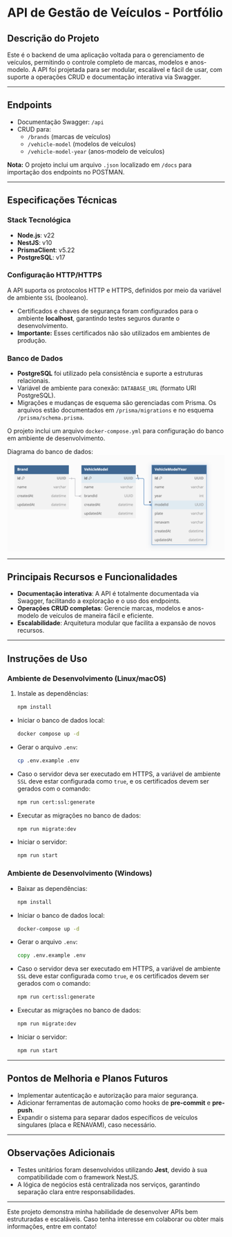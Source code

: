 # API de Gestão de Veículos - Portfólio

## Descrição do Projeto

Este é o backend de uma aplicação voltada para o gerenciamento de veículos, permitindo o controle completo de marcas, modelos e anos-modelo. A API foi projetada para ser modular, escalável e fácil de usar, com suporte a operações CRUD e documentação interativa via Swagger.

---

## Endpoints
- Documentação Swagger: `/api`
- CRUD para:
  - `/brands` (marcas de veículos)
  - `/vehicle-model` (modelos de veículos)
  - `/vehicle-model-year` (anos-modelo de veículos)

**Nota:** O projeto inclui um arquivo `.json` localizado em `/docs` para importação dos endpoints no POSTMAN.

---

## Especificações Técnicas

### Stack Tecnológica
- **Node.js**: v22
- **NestJS**: v10
- **PrismaClient**: v5.22
- **PostgreSQL**: v17

### Configuração HTTP/HTTPS
A API suporta os protocolos HTTP e HTTPS, definidos por meio da variável de ambiente `SSL` (booleano).  
- Certificados e chaves de segurança foram configurados para o ambiente **localhost**, garantindo testes seguros durante o desenvolvimento.  
- **Importante:** Esses certificados não são utilizados em ambientes de produção.

### Banco de Dados
- **PostgreSQL** foi utilizado pela consistência e suporte a estruturas relacionais.  
- Variável de ambiente para conexão: `DATABASE_URL` (formato URI PostgreSQL).  
- Migrações e mudanças de esquema são gerenciadas com Prisma. Os arquivos estão documentados em `/prisma/migrations` e no esquema `/prisma/schema.prisma`.  

O projeto inclui um arquivo `docker-compose.yml` para configuração do banco em ambiente de desenvolvimento.

Diagrama do banco de dados:  
![DB Diagram](docs/database_diagram.png)

---

## Principais Recursos e Funcionalidades
- **Documentação interativa**: A API é totalmente documentada via Swagger, facilitando a exploração e o uso dos endpoints.
- **Operações CRUD completas**: Gerencie marcas, modelos e anos-modelo de veículos de maneira fácil e eficiente.
- **Escalabilidade**: Arquitetura modular que facilita a expansão de novos recursos.

---

## Instruções de Uso

### Ambiente de Desenvolvimento (Linux/macOS)
1. Instale as dependências:
   ```bash
   npm install
    ```
  - Iniciar o banco de dados local:  
    ```bash
    docker compose up -d
    ```
  - Gerar o arquivo `.env`:  
    ```bash
    cp .env.example .env
    ```
  - Caso o servidor deva ser executado em HTTPS, a variável de ambiente `SSL` deve estar configurada como `true`, e os certificados devem ser gerados com o comando:  
    ```bash
    npm run cert:ssl:generate
    ```
  - Executar as migrações no banco de dados:  
    ```bash
    npm run migrate:dev
    ```
  - Iniciar o servidor:  
    ```bash
    npm run start
    ```

### Ambiente de Desenvolvimento (Windows)
  - Baixar as dependências:  
    ```cmd
    npm install
    ```
  - Iniciar o banco de dados local:  
    ```cmd
    docker-compose up -d
    ```
  - Gerar o arquivo `.env`:  
    ```cmd
    copy .env.example .env
    ```
  - Caso o servidor deva ser executado em HTTPS, a variável de ambiente `SSL` deve estar configurada como `true`, e os certificados devem ser gerados com o comando:  
    ```cmd
    npm run cert:ssl:generate
    ```
  - Executar as migrações no banco de dados:  
    ```cmd
    npm run migrate:dev
    ```
  - Iniciar o servidor:  
    ```cmd
    npm run start
    ```
---

## Pontos de Melhoria e Planos Futuros
- Implementar autenticação e autorização para maior segurança.
- Adicionar ferramentas de automação como hooks de **pre-commit** e **pre-push**.
- Expandir o sistema para separar dados específicos de veículos singulares (placa e RENAVAM), caso necessário.

---

## Observações Adicionais
- Testes unitários foram desenvolvidos utilizando **Jest**, devido à sua compatibilidade com o framework NestJS.
- A lógica de negócios está centralizada nos serviços, garantindo separação clara entre responsabilidades.

---

Este projeto demonstra minha habilidade de desenvolver APIs bem estruturadas e escaláveis. Caso tenha interesse em colaborar ou obter mais informações, entre em contato!
